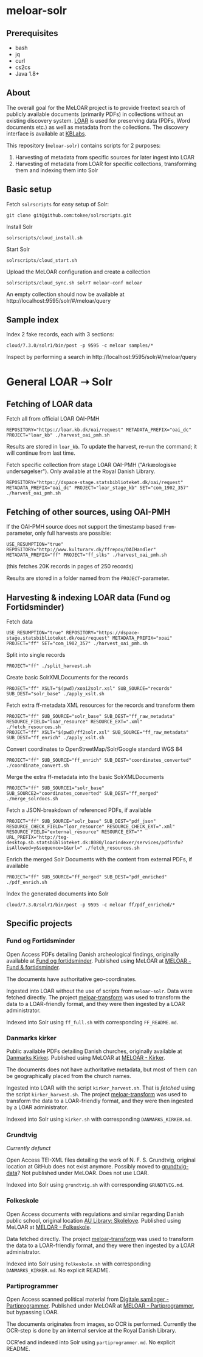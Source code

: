 # meloar-solr

## Prerequisites

 - bash
 - jq
 - curl
 - cs2cs
 - Java 1.8+

## About

The overall goal for the MeLOAR project is to provide freetext search of publicly available documents (primarily PDFs) in collections without an existing discovery system. [LOAR](https://loar.kb.dk/) is used for preserving data (PDFs, Word documents etc.) as well as metadata from the collections. The discovery interface is available at [KBLabs](https://labs.statsbiblioteket.dk/meloar/fof/).

This repository (`meloar-solr`) contains scripts for 2 purposes:

1. Harvesting of metadata from specific sources for later ingest into LOAR
1. Harvesting of metadata from LOAR for specific collections, transforming them and indexing them into Solr

## Basic setup

Fetch `solrscripts` for easy setup of Solr:

```
git clone git@github.com:tokee/solrscripts.git
```

Install Solr
```
solrscripts/cloud_install.sh
```

Start Solr
```
solrscripts/cloud_start.sh
```

Upload the MeLOAR configuration and create a collection
```
solrscripts/cloud_sync.sh solr7 meloar-conf meloar
```

An empty collection should now be available at http://localhost:9595/solr/#/meloar/query


## Sample index

Index 2 fake records, each with 3 sections:
```
cloud/7.3.0/solr1/bin/post -p 9595 -c meloar samples/*
```

Inspect by performing a search in http://localhost:9595/solr/#/meloar/query


# General LOAR ➝ Solr

## Fetching of LOAR data

Fetch all from official LOAR OAI-PMH
```
REPOSITORY="https://loar.kb.dk/oai/request" METADATA_PREFIX="oai_dc" PROJECT="loar_kb" ./harvest_oai_pmh.sh
```
Results are stored in `loar_kb`. To update the harvest, re-run the command; it will continue from last time.


Fetch specific collection from stage LOAR OAI-PMH ("Arkæologiske undersøgelser"). Only available at the Royal Danish Library.
```
REPOSITORY="https://dspace-stage.statsbiblioteket.dk/oai/request" METADATA_PREFIX="oai_dc" PROJECT="loar_stage_kb" SET="com_1902_357" ./harvest_oai_pmh.sh
```


## Fetching of other sources, using OAI-PMH

If the OAI-PMH source does not support the timestamp based `from`-parameter, only full harvests are possible:
```
USE_RESUMPTION="true" REPOSITORY="http://www.kulturarv.dk/ffrepox/OAIHandler" METADATA_PREFIX="ff" PROJECT="ff_slks" ./harvest_oai_pmh.sh
```
(this fetches 20K records in pages of 250 records)

Results are stored in a folder named from the `PROJECT`-parameter.

## Harvesting & indexing LOAR data (Fund og Fortidsminder)

Fetch data
```
USE_RESUMPTION="true" REPOSITORY="https://dspace-stage.statsbiblioteket.dk/oai/request" METADATA_PREFIX="xoai" PROJECT="ff" SET="com_1902_357" ./harvest_oai_pmh.sh
```

Split into single records
```
PROJECT="ff" ./split_harvest.sh
```

Create basic SolrXMLDocuments for the records
```
PROJECT="ff" XSLT="$(pwd)/xoai2solr.xsl" SUB_SOURCE="records" SUB_DEST="solr_base" ./apply_xslt.sh
```

Fetch extra ff-metadata XML resources for the records and transform them
```
PROJECT="ff" SUB_SOURCE="solr_base" SUB_DEST="ff_raw_metadata" RESOURCE_FIELD="loar_resource" RESOURCE_EXT=".xml" ./fetch_resources.sh
PROJECT="ff" XSLT="$(pwd)/ff2solr.xsl" SUB_SOURCE="ff_raw_metadata" SUB_DEST="ff_enrich" ./apply_xslt.sh
```

Convert coordinates to OpenStreetMap/Solr/Google standard WGS 84
```
PROJECT="ff" SUB_SOURCE="ff_enrich" SUB_DEST="coordinates_converted" ./coordinate_convert.sh
```

Merge the extra ff-metadata into the basic SolrXMLDocuments
```
PROJECT="ff" SUB_SOURCE1="solr_base" SUB_SOURCE2="coordinates_converted" SUB_DEST="ff_merged" ./merge_solrdocs.sh
```

Fetch a JSON-breakdown of referenced PDFs, if available
```
PROJECT="ff" SUB_SOURCE="solr_base" SUB_DEST="pdf_json" RESOURCE_CHECK_FIELD="loar_resource" RESOURCE_CHECK_EXT=".xml" RESOURCE_FIELD="external_resource" RESOURCE_EXT="" URL_PREFIX="http://teg-desktop.sb.statsbiblioteket.dk:8080/loarindexer/services/pdfinfo?isAllowed=y&sequence=1&url=" ./fetch_resources.sh
```

Enrich the merged Solr Documents with the content from external PDFs, if available
```
PROJECT="ff" SUB_SOURCE="ff_merged" SUB_DEST="pdf_enriched" ./pdf_enrich.sh
```

Index the generated documents into Solr
```
cloud/7.3.0/solr1/bin/post -p 9595 -c meloar ff/pdf_enriched/*
```

## Specific projects

### Fund og Fortidsminder

Open Access PDFs detailing Danish archeological findings, originally available at [Fund og fortidsminder](http://www.kulturarv.dk/fundogfortidsminder/). Published using MeLOAR at [MELOAR - Fund &amp; fortidsminder](https://labs.statsbiblioteket.dk/meloar/fof/).

The documents have authoritative geo-coordinates.

Ingested into LOAR without the use of scripts from `meloar-solr`. Data were fetched directly. The project [meloar-transform](https://github.com/statsbiblioteket/meloar-transform) was used to transform the data to a LOAR-friendly format, and they were then ingested by a LOAR administrator.

Indexed into Solr using `ff_full.sh` with corresponding `FF_README.md`.

### Danmarks kirker

Public available PDFs detailing Danish churches, originally available at [Danmarks Kirker](http://danmarkskirker.natmus.dk/). Published using MeLOAR at [MELOAR - Kirker](https://labs.statsbiblioteket.dk/meloar/kirker/).

The documents does not have authoritative metadata, but most of them can be geographically placed from the church names.

Ingested into LOAR with the script `kirker_harvest.sh`. That is *fetched* using the script `kirker_harvest.sh`. The project [meloar-transform](https://github.com/statsbiblioteket/meloar-transform) was used to transform the data to a LOAR-friendly format, and they were then ingested by a LOAR administrator.

Indexed into Solr using `kirker.sh` with corresponding `DANMARKS_KIRKER.md`.

### Grundtvig

*Currently defunct*

Open Access TEI-XML files detailing the work of N. F. S. Grundtvig, original location at GitHub does not exist anymore. Possibly moved to [grundtvig-data](https://github.com/centre-for-humanities-computing/grundtvig-data/tree/master/Data/version110)? Not published under MeLOAR. Does not use LOAR.

Indexed into Solr using `grundtvig.sh` with corresponding `GRUNDTVIG.md`.

### Folkeskole

Open Access documents with regulations and similar regarding Danish public school, original location [AU Library: Skolelove](https://library.au.dk/materialer/saersamlinger/skolelove/). Published using MeLOAR at [MELOAR - Folkeskole](https://labs.statsbiblioteket.dk/meloar/folkeskole/).

Data fetched directly. The project [meloar-transform](https://github.com/statsbiblioteket/meloar-transform) was used to transform the data to a LOAR-friendly format, and they were then ingested by a LOAR administrator.

Indexed into Solr using `folkeskole.sh` with corresponding `DANMARKS_KIRKER.md`. No explicit README.

### Partiprogrammer

Open Access scanned political material from [Digitale samlinger - Partiprogrammer](http://www5.kb.dk/pamphlets/dasmaa/2008/feb/partiprogrammer/subject254/da/). Published under MeLOAR at [MELOAR - Partiprogrammer](https://labs.statsbiblioteket.dk/meloar/partiprogrammer/#/), but bypassing LOAR.

The documents originates from images, so OCR is performed. Currently the OCR-step is done by an internal service at the Royal Danish Library.

OCR'ed and indexed into Solr using `partiprogrammer.md`. No explicit README.

